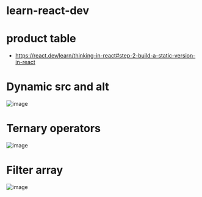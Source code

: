 # learn-react-dev 

# product table
- https://react.dev/learn/thinking-in-react#step-2-build-a-static-version-in-react

# Dynamic src and alt
![image](https://github.com/yskooo/learn-react-dev/assets/90546802/84b3dd05-e1f1-40fe-89c8-626281d3a9e7)

# Ternary operators
![image](https://github.com/yskooo/learn-react-dev/assets/90546802/e1bd68aa-90c9-40ff-b5f3-b80efae5f082)

# Filter array
![image](https://github.com/yskooo/learn-react-dev/assets/90546802/caa925ac-2078-4a0b-824c-eb7dd1329d01)
